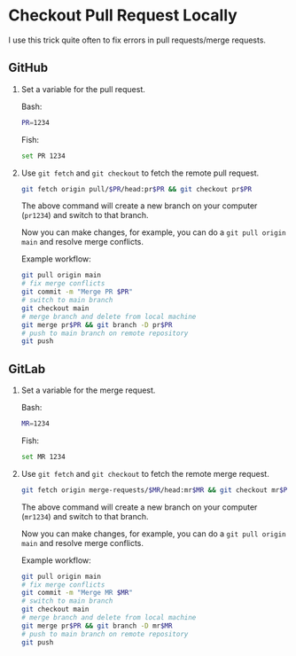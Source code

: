 # Checkout Pull Request Locally

I use this trick quite often to fix errors in pull requests/merge requests.

## GitHub

1. Set a variable for the pull request.

   Bash:
   
   ```bash
   PR=1234
   ```
   
   Fish:
   
   ```bash
   set PR 1234
   ```

2. Use `git fetch` and `git checkout` to fetch the remote pull request.

    ```bash
	git fetch origin pull/$PR/head:pr$PR && git checkout pr$PR
	```

	The above command will create a new branch on your computer (`pr1234`) and switch to that branch.

	Now you can make changes, for example, you can do a `git pull origin main` and resolve merge conflicts.

	Example workflow:
	```bash
	git pull origin main
	# fix merge conflicts
	git commit -m "Merge PR $PR"
	# switch to main branch
	git checkout main
	# merge branch and delete from local machine
	git merge pr$PR && git branch -D pr$PR
	# push to main branch on remote repository
	git push
	```

## GitLab

1. Set a variable for the merge request.

   Bash:
   
   ```bash
   MR=1234
   ```
   
   Fish:
   
   ```bash
   set MR 1234
   ```

2. Use `git fetch` and `git checkout` to fetch the remote merge request.

    ```bash
	git fetch origin merge-requests/$MR/head:mr$MR && git checkout mr$PR
	```

	The above command will create a new branch on your computer (`mr1234`) and switch to that branch.

	Now you can make changes, for example, you can do a `git pull origin main` and resolve merge conflicts.

	Example workflow:
	```bash
	git pull origin main
	# fix merge conflicts
	git commit -m "Merge MR $MR"
	# switch to main branch
	git checkout main
	# merge branch and delete from local machine
	git merge pr$PR && git branch -D mr$MR
	# push to main branch on remote repository
	git push
	```
